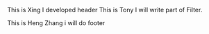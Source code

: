 This is Xing
I developed header
This is Tony
I will write part of Filter.

This is Heng Zhang
i will do footer
